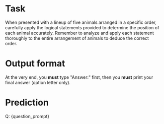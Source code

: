 # Task
When presented with a lineup of five animals arranged in a specific order, carefully apply the logical statements provided to determine the position of each animal accurately. Remember to analyze and apply each statement thoroughly to the entire arrangement of animals to deduce the correct order.

# Output format
At the very end, you **must** type "Answer:" first, then you **must** print your final answer (option letter only).

# Prediction
Q: {question_prompt}